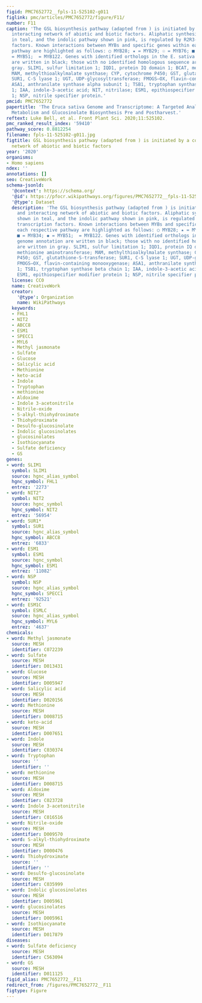 ```yaml
---
figid: PMC7652772__fpls-11-525102-g011
figlink: pmc/articles/PMC7652772/figure/F11/
number: F11
caption: 'The GSL biosynthesis pathway (adapted from ) is initiated by a complex and
  interacting network of abiotic and biotic factors. Aliphatic synthesis pathway shown
  in teal, and the indolic pathway shown in pink, is regulated by R2R3-MYB transcription
  factors. Known interactions between MYBs and specific genes within each respective
  pathway are highlighted as follows: ○ MYB28; ★ = MYB29; ☉ = MYB76; ■ = MYB34; ◆
  = MYB51;  = MYB122. Genes with identified orthologs in the E. sativa genome annotation
  are written in black; those with no identified homologous sequence are written in
  gray. SLIM1, sulfur limitation 1; IQD1, protein IQ domain 1; BCAT, methionine aminotransferase;
  MAM, methylthioalkylmalate synthase; CYP, cytochrome P450; GST, glutathione-S-transferase;
  SUR1, C-S lyase 1; UGT, UDP-glycosyltransferase; FMOGS–OX, flavin-containing monooxygenase;
  ASA1, anthranilate synthase alpha subunit 1; TSB1, tryptophan synthase beta chain
  1; IAA, indole-3-acetic acid; NIT, nitrilase; ESM1, epithiospecifier modifier protein
  1; NSP, nitrile specifier protein.'
pmcid: PMC7652772
papertitle: 'The Eruca sativa Genome and Transcriptome: A Targeted Analysis of Sulfur
  Metabolism and Glucosinolate Biosynthesis Pre and Postharvest.'
reftext: Luke Bell, et al. Front Plant Sci. 2020;11:525102.
pmc_ranked_result_index: '59410'
pathway_score: 0.8812254
filename: fpls-11-525102-g011.jpg
figtitle: GSL biosynthesis pathway (adapted from ) is initiated by a complex and interacting
  network of abiotic and biotic factors
year: '2020'
organisms:
- Homo sapiens
ndex: ''
annotations: []
seo: CreativeWork
schema-jsonld:
  '@context': https://schema.org/
  '@id': https://pfocr.wikipathways.org/figures/PMC7652772__fpls-11-525102-g011.html
  '@type': Dataset
  description: 'The GSL biosynthesis pathway (adapted from ) is initiated by a complex
    and interacting network of abiotic and biotic factors. Aliphatic synthesis pathway
    shown in teal, and the indolic pathway shown in pink, is regulated by R2R3-MYB
    transcription factors. Known interactions between MYBs and specific genes within
    each respective pathway are highlighted as follows: ○ MYB28; ★ = MYB29; ☉ = MYB76;
    ■ = MYB34; ◆ = MYB51;  = MYB122. Genes with identified orthologs in the E. sativa
    genome annotation are written in black; those with no identified homologous sequence
    are written in gray. SLIM1, sulfur limitation 1; IQD1, protein IQ domain 1; BCAT,
    methionine aminotransferase; MAM, methylthioalkylmalate synthase; CYP, cytochrome
    P450; GST, glutathione-S-transferase; SUR1, C-S lyase 1; UGT, UDP-glycosyltransferase;
    FMOGS–OX, flavin-containing monooxygenase; ASA1, anthranilate synthase alpha subunit
    1; TSB1, tryptophan synthase beta chain 1; IAA, indole-3-acetic acid; NIT, nitrilase;
    ESM1, epithiospecifier modifier protein 1; NSP, nitrile specifier protein.'
  license: CC0
  name: CreativeWork
  creator:
    '@type': Organization
    name: WikiPathways
  keywords:
  - FHL1
  - NIT2
  - ABCC8
  - ESM1
  - SPECC1
  - MYL6
  - Methyl jasmonate
  - Sulfate
  - Glucose
  - Salicylic acid
  - Methionine
  - keto-acid
  - Indole
  - Tryptophan
  - methionine
  - Aldoxime
  - Indole 3-acetonitrile
  - Nitrile-oxide
  - S-alkyl-thiohydroximate
  - Thiohydroximate
  - Desulfo-glucosinolate
  - Indolic glucosinolates
  - glucosinolates
  - Isothiocyanate
  - Sulfate deficiency
  - GS
genes:
- word: SLIM1
  symbol: SLIM1
  source: hgnc_alias_symbol
  hgnc_symbol: FHL1
  entrez: '2273'
- word: NIT2"
  symbol: NIT2
  source: hgnc_symbol
  hgnc_symbol: NIT2
  entrez: '56954'
- word: SUR1*
  symbol: SUR1
  source: hgnc_alias_symbol
  hgnc_symbol: ABCC8
  entrez: '6833'
- word: ESM1
  symbol: ESM1
  source: hgnc_symbol
  hgnc_symbol: ESM1
  entrez: '11082'
- word: NSP
  symbol: NSP
  source: hgnc_alias_symbol
  hgnc_symbol: SPECC1
  entrez: '92521'
- word: ESM1C
  symbol: ESMLC
  source: hgnc_alias_symbol
  hgnc_symbol: MYL6
  entrez: '4637'
chemicals:
- word: Methyl jasmonate
  source: MESH
  identifier: C072239
- word: Sulfate
  source: MESH
  identifier: D013431
- word: Glucose
  source: MESH
  identifier: D005947
- word: Salicylic acid
  source: MESH
  identifier: D020156
- word: Methionine
  source: MESH
  identifier: D008715
- word: keto-acid
  source: MESH
  identifier: D007651
- word: Indole
  source: MESH
  identifier: C030374
- word: Tryptophan
  source: ''
  identifier: ''
- word: methionine
  source: MESH
  identifier: D008715
- word: Aldoxime
  source: MESH
  identifier: C023728
- word: Indole 3-acetonitrile
  source: MESH
  identifier: C016516
- word: Nitrile-oxide
  source: MESH
  identifier: D009570
- word: S-alkyl-thiohydroximate
  source: MESH
  identifier: D000476
- word: Thiohydroximate
  source: ''
  identifier: ''
- word: Desulfo-glucosinolate
  source: MESH
  identifier: C035999
- word: Indolic glucosinolates
  source: MESH
  identifier: D005961
- word: glucosinolates
  source: MESH
  identifier: D005961
- word: Isothiocyanate
  source: MESH
  identifier: D017879
diseases:
- word: Sulfate deficiency
  source: MESH
  identifier: C563094
- word: GS
  source: MESH
  identifier: D011125
figid_alias: PMC7652772__F11
redirect_from: /figures/PMC7652772__F11
figtype: Figure
---
```

